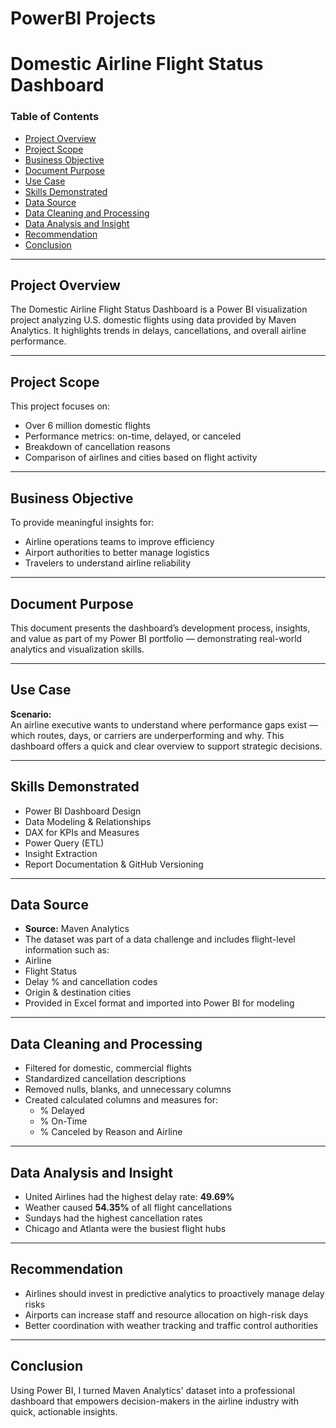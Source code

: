 # PowerBI Projects


# Domestic Airline Flight Status Dashboard

### Table of Contents
- [Project Overview](#project-overview)  
- [Project Scope](#project-scope)  
- [Business Objective](#business-objective)  
- [Document Purpose](#document-purpose)  
- [Use Case](#use-case)  
- [Skills Demonstrated](#skills-demonstrated)  
- [Data Source](#data-source)  
- [Data Cleaning and Processing](#data-cleaning-and-processing)  
- [Data Analysis and Insight](#data-analysis-and-insight)  
- [Recommendation](#recommendation)  
- [Conclusion](#conclusion)  

---

## Project Overview
The Domestic Airline Flight Status Dashboard is a Power BI visualization project analyzing U.S. domestic flights using data provided by Maven Analytics. It highlights trends in delays, cancellations, and overall airline performance.

---

## Project Scope
This project focuses on:
- Over 6 million domestic flights
- Performance metrics: on-time, delayed, or canceled
- Breakdown of cancellation reasons
- Comparison of airlines and cities based on flight activity

---

##  Business Objective
To provide meaningful insights for:
- Airline operations teams to improve efficiency
- Airport authorities to better manage logistics
- Travelers to understand airline reliability

---

## Document Purpose
This document presents the dashboard’s development process, insights, and value as part of my Power BI portfolio — demonstrating real-world analytics and visualization skills.

---

## Use Case
**Scenario:**  
An airline executive wants to understand where performance gaps exist — which routes, days, or carriers are underperforming and why. This dashboard offers a quick and clear overview to support strategic decisions.

---

## Skills Demonstrated
- Power BI Dashboard Design
- Data Modeling & Relationships
- DAX for KPIs and Measures
- Power Query (ETL)
- Insight Extraction
- Report Documentation & GitHub Versioning

---

##  Data Source
-  **Source:** Maven Analytics  
-  The dataset was part of a data challenge and includes flight-level information such as:
  - Airline
  - Flight Status
  - Delay % and cancellation codes
  - Origin & destination cities
- Provided in Excel format and imported into Power BI for modeling

---

## Data Cleaning and Processing
- Filtered for domestic, commercial flights
- Standardized cancellation descriptions
- Removed nulls, blanks, and unnecessary columns
- Created calculated columns and measures for:
  - % Delayed
  - % On-Time
  - % Canceled by Reason and Airline

---

## Data Analysis and Insight
- United Airlines had the highest delay rate: **49.69%**
- Weather caused **54.35%** of all flight cancellations
- Sundays had the highest cancellation rates
- Chicago and Atlanta were the busiest flight hubs

---

## Recommendation
- Airlines should invest in predictive analytics to proactively manage delay risks
- Airports can increase staff and resource allocation on high-risk days
- Better coordination with weather tracking and traffic control authorities

---

## Conclusion
Using Power BI, I turned Maven Analytics' dataset into a professional dashboard that empowers decision-makers in the airline industry with quick, actionable insights.
